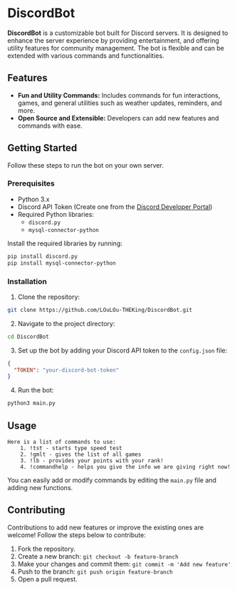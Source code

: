 
# DiscordBot

**DiscordBot** is a customizable bot built for Discord servers. It is designed to enhance the server experience by providing entertainment, and offering utility features for community management. The bot is flexible and can be extended with various commands and functionalities.

## Features

- **Fun and Utility Commands:** Includes commands for fun interactions, games, and general utilities such as weather updates, reminders, and more.
- **Open Source and Extensible:** Developers can add new features and commands with ease.

## Getting Started

Follow these steps to run the bot on your own server.

### Prerequisites

- Python 3.x
- Discord API Token (Create one from the [Discord Developer Portal](https://discord.com/developers/applications))
- Required Python libraries:
  - `discord.py`
  - `mysql-connector-python`

Install the required libraries by running:

```bash
pip install discord.py
pip install mysql-connector-python
```

### Installation

1. Clone the repository:

```bash
git clone https://github.com/LOuLOu-THEKing/DiscordBot.git
```

2. Navigate to the project directory:

```bash
cd DiscordBot
```

3. Set up the bot by adding your Discord API token to the `config.json` file:

```json
{
  "TOKEN": "your-discord-bot-token"
}
```

4. Run the bot:

```bash
python3 main.py
```

## Usage
```
Here is a list of commands to use:
    1. !tst - starts type speed test
    2. !gmlt - gives the list of all games
    3. !lb - provides your points with your rank!
    4. !commandhelp - helps you give the info we are giving right now!
```

You can easily add or modify commands by editing the `main.py` file and adding new functions.

## Contributing

Contributions to add new features or improve the existing ones are welcome! Follow the steps below to contribute:

1. Fork the repository.
2. Create a new branch: `git checkout -b feature-branch`
3. Make your changes and commit them: `git commit -m 'Add new feature'`
4. Push to the branch: `git push origin feature-branch`
5. Open a pull request.


